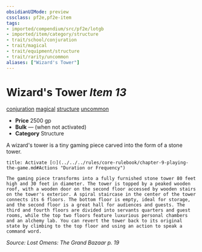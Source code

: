 ```yaml
---
obsidianUIMode: preview
cssclass: pf2e,pf2e-item
tags:
- imported/compendium/src/pf2e/lotgb
- imported/item/category/structure
- trait/school/conjuration
- trait/magical
- trait/equipment/structure
- trait/rarity/uncommon
aliases: ["Wizard's Tower"]
---
```

# Wizard's Tower *Item 13*  
[conjuration](conjuration.md)  [magical](magical.md)  [structure](structure.md)  [uncommon](uncommon.md)  

- **Price** 2500 gp
- **Bulk** — (when not activated)
- **Category** Structure

A wizard's tower is a tiny gaming piece carved into the form of a stone tower.

```ad-embed-ability
title: Activate [⏲](../../../rules/core-rulebook/chapter-9-playing-the-game.md#Actions "Duration or Frequency")

The gaming piece transforms into a fully furnished stone tower 80 feet high and 30 feet in diameter. The tower is topped by a peaked wooden roof, with a wooden door on the second floor accessed by wooden stairs on the tower's exterior. A spiral staircase in the center of the tower connects its 6 floors. The bottom floor is empty, ideal for storage, and the second floor is a great hall for audiences and guests. The third and fourth floors are divided into servants quarters and guest rooms, while the top two floors feature luxurious personal chambers and an alchemy lab. You can revert the tower back to its original state by climbing to the top floor and using an action to speak a command word.
```

*Source: Lost Omens: The Grand Bazaar p. 19*
